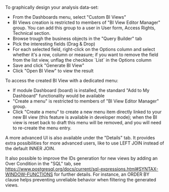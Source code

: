 To graphically design your analysis data-set:

- From the Dashboards menu, select "Custom BI Views"
- BI Views creation is restricted to members of "BI View Editor Manager"
  group. You can add this group to a user in User form, Access Rights,
  Technical section.
- Browse trough the business objects in the "Query Builder" tab
- Pick the interesting fields (Drag & Drop)
- For each selected field, right-click on the Options column and select
  whether it's a row, column or measure; if you want to remove the field
  from the list view, unflag the checkbox ´List´ in the Options column
- Save and click "Generate BI View"
- Click "Open BI View" to view the result

To access the created BI View with a dedicated menu:

- If module Dashboard (board) is installed, the standard "Add to My
  Dashboard" functionality would be available
- "Create a menu" is restricted to members of "BI View Editor Manager"
  group.
- Click "Create a menu" to create a new menu item directly linked to
  your new BI view (this feature is available in developer mode); when
  the BI view is reset back to draft this menu will be removed, and you
  will need to re-create the menu entry.

A more advanced UI is also available under the "Details" tab. It
provides extra possibilities for more advanced users, like to use LEFT
JOIN instead of the default INNER JOIN.

It also possible to improve the IDs generation for new views by adding
an Over Condition in the "SQL" tab, see
<https://www.postgresql.org/docs/current/sql-expressions.html#SYNTAX-WINDOW-FUNCTIONS>
for further details. For instance, an ORDER BY clause helps preventing
unreliable behavior when filtering the generated views.
